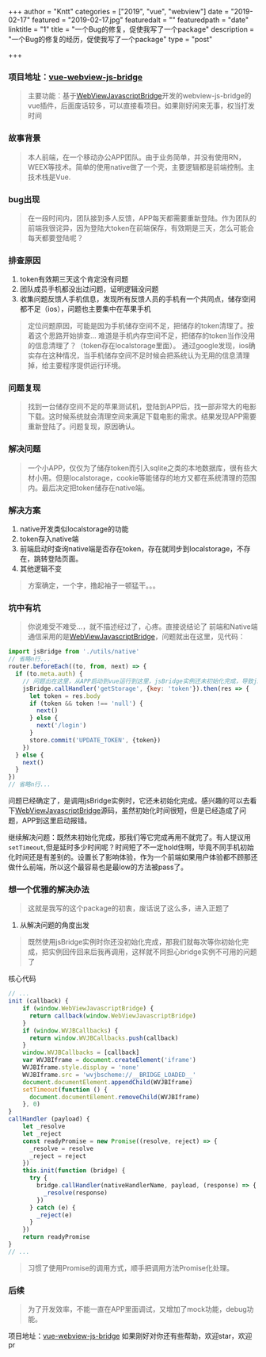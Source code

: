 +++
author = "Kntt"
categories = ["2019", "vue", "webview"]
date = "2019-02-17"
featured = "2019-02-17.jpg"
featuredalt = ""
featuredpath = "date"
linktitle = "1"
title = "一个Bug的修复，促使我写了一个package"
description = "一个Bug的修复的经历，促使我写了一个package"
type = "post"

+++

### 项目地址：[vue-webview-js-bridge](https://github.com/Kntt/vue-js-bridge)
> 主要功能：基于[WebViewJavascriptBridge](https://github.com/marcuswestin/WebViewJavascriptBridge)开发的webview-js-bridge的vue插件，后面废话较多，可以直接看项目。如果刚好闲来无事，权当打发时间

### 故事背景
> 本人前端，在一个移动办公APP团队。由于业务简单，并没有使用RN，WEEX等技术。简单的使用native做了一个壳，主要逻辑都是前端控制。主技术栈是Vue.

### bug出现
> 在一段时间内，团队接到多人反馈，APP每天都需要重新登陆。作为团队的前端我很诧异，因为登陆大token在前端保存，有效期是三天，怎么可能会每天都要登陆呢？

### 排查原因
1. token有效期三天这个肯定没有问题
2. 团队成员手机都没出过问题，证明逻辑没问题
3. 收集问题反馈人手机信息，发现所有反馈人员的手机有一个共同点，储存空间都不足（ios），问题也主要集中在苹果手机

> 定位问题原因，可能是因为手机储存空间不足，把储存的token清理了。按着这个思路开始排查...
难道是手机内存空间不足，把储存的token当作没用的信息清理了？（token存在localstorage里面）。
通过google发现，ios确实存在这种情况，当手机储存空间不足时候会把系统认为无用的信息清理掉，给主要程序提供运行环境。

### 问题复现
> 找到一台储存空间不足的苹果测试机，登陆到APP后，找一部非常大的电影下载。这时候系统就会清理空间来满足下载电影的需求。结果发现APP需要重新登陆了。问题复现，原因确认。

### 解决问题
> 一个小APP，仅仅为了储存token而引入sqlite之类的本地数据库，很有些大材小用。但是localstorage，cookie等能储存的地方又都在系统清理的范围内。最后决定把token储存在native端。

### 解决方案
1. native开发类似localstorage的功能
2. token存入native端
3. 前端启动时查询native端是否存在token，存在就同步到localstorage，不存在，跳转登陆页面。
4. 其他逻辑不变

> 方案确定，一个字，撸起袖子一顿猛干。。。

### 坑中有坑
> 你说难受不难受...，就不描述经过了，心疼。直接说结论了
前端和Native端通信采用的是[WebViewJavascriptBridge](https://github.com/marcuswestin/WebViewJavascriptBridge)，问题就出在这里，见代码：
```js
import jsBridge from './utils/native'
// 省略n行...
router.beforeEach((to, from, next) => {
  if (to.meta.auth) {
    // 问题出在这里，从APP启动到vue运行到这里，jsBridge实例还未初始化完成，导致jsBridge是undifined
    jsBridge.callHandler('getStorage', {key: 'token'}).then(res => {
      let token = res.body
      if (token && token !== 'null') {
        next()
      } else {
        next('/login')
      }
      store.commit('UPDATE_TOKEN', {token})
    })
  } else {
    next()
  }
})
// 省略n行...

```
问题已经确定了，是调用jsBridge实例时，它还未初始化完成。感兴趣的可以去看下[WebViewJavascriptBridge](https://github.com/marcuswestin/WebViewJavascriptBridge)源码，虽然初始化时间很短，但是已经造成了问题，APP到这里启动报错。

继续解决问题：既然未初始化完成，那我们等它完成再用不就完了。有人提议用`setTimeout`,但是延时多少时间呢？时间短了不一定hold住啊，毕竟不同手机初始化时间还是有差别的。设置长了影响体验，作为一个前端如果用户体验都不顾那还做什么前端，所以这个最容易也是最low的方法被pass了。

### 想一个优雅的解决办法
> 这就是我写的这个package的初衷，废话说了这么多，进入正题了

1. 从解决问题的角度出发

> 既然使用jsBridge实例时你还没初始化完成，那我们就每次等你初始化完成，把实例回传回来后我再调用，这样就不同担心bridge实例不可用的问题了

核心代码
```js
// ...
init (callback) {
    if (window.WebViewJavascriptBridge) {
      return callback(window.WebViewJavascriptBridge)
    }
    if (window.WVJBCallbacks) {
      return window.WVJBCallbacks.push(callback)
    }
    window.WVJBCallbacks = [callback]
    var WVJBIframe = document.createElement('iframe')
    WVJBIframe.style.display = 'none'
    WVJBIframe.src = 'wvjbscheme://__BRIDGE_LOADED__'
    document.documentElement.appendChild(WVJBIframe)
    setTimeout(function () {
      document.documentElement.removeChild(WVJBIframe)
    }, 0)
}
callHandler (payload) {
    let _resolve
    let _reject
    const readyPromise = new Promise((resolve, reject) => {
      _resolve = resolve
      _reject = reject
    })
    this.init(function (bridge) {
      try {
        bridge.callHandler(nativeHandlerName, payload, (response) => {
          _resolve(response)
        })
      } catch (e) {
        _reject(e)
      }
    })
    return readyPromise
}
// ...
```
> 习惯了使用Promise的调用方式，顺手把调用方法Promise化处理。

### 后续
> 为了开发效率，不能一直在APP里面调试，又增加了mock功能，debug功能。

项目地址：[vue-webview-js-bridge](https://github.com/Kntt/vue-js-bridge) 如果刚好对你还有些帮助，欢迎star，欢迎pr
